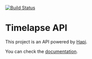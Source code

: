 [![Build Status](https://travis-ci.org/j1348/timelapse-api.svg?branch=master)](https://travis-ci.org/j1348/timelapse-api)

# Timelapse API

This project is an API powered by [Hapi](https://hapijs.com/).

You can check the [documentation](https://timelapse-api.herokuapp.com/documentation).
